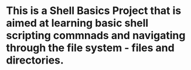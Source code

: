 # This is a Shell Basics Project that is aimed at learning basic shell scripting commnads and navigating through the file system - files and directories.
